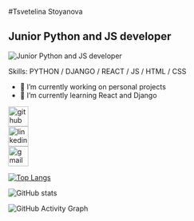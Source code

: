 #Tsvetelina Stoyanova
## Junior Python and JS developer
![Junior Python and JS developer](https://github.com/Tsveti1103)


Skills: 
PYTHON / DJANGO / REACT / JS / HTML / CSS

- 🔭 I’m currently working on personal projects 
- 🌱 I’m currently learning React and Django 


[<img src='https://cdn.jsdelivr.net/npm/simple-icons@3.0.1/icons/#181717.svg' alt='github' height='40'>](https://github.com/https://github.com/Tsveti1103)  
[<img src='https://cdn.jsdelivr.net/npm/simple-icons@3.0.1/icons/linkedin.svg' alt='linkedin' height='40'>](https://www.linkedin.com/in/https://www.linkedin.com/in/tsvetelinastoyanovats//)  
[<img src='https://cdn.jsdelivr.net/npm/simple-icons@3.0.1/icons/gmail.svg' alt='gmail' height='40'>](cvstoqnova@gmail.com)  

[![Top Langs](https://github-readme-stats.vercel.app/api/top-langs/?username=Tsveti1103)](https://github.com/anuraghazra/github-readme-stats)

![GitHub stats](https://github-readme-stats.vercel.app/api?username=Tsveti1103&show_icons=true)  

![GitHub Activity Graph](https://activity-graph.herokuapp.com/graph?username=https://github.com/Tsveti1103)  

